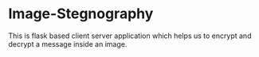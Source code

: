 # Image-Stegnography
This is flask based client server application which helps us to encrypt and decrypt a message inside an image.
